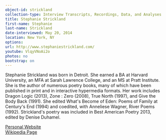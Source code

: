 ```yaml
---
object-id: strickland
collection-type: Interview Transcripts, Recordings, Data, and Analyses 
title: Stephanie Strickland    
first-name: Stephanie
last-name: Strickland
date-interviewed: May 20, 2014
location: New York, NY
options: 
url: http://www.stephaniestrickland.com/
youtube: VlqyVNoAi2o
photos: no
bootstrap: on 
---
```



 Stephanie Strickland was born in Detroit. She earned a BA at Harvard University, an MFA at Sarah Lawrence College, and an MS at Pratt Institute. She is the author of numerous poetry books, many of which have been published in print and in interactive hypermedia formats. Her work includes Dragon Logic (2013), Zone : Zero (2008), True North (1997), and Give the Body Back (1991). She edited What's Become of Eden: Poems of Family at Century's End (1994) and coedited, with Anneliese Wagner, River Poems (1992). Strickland's poetry was included in Best American Poetry 2013, edited by Denise Duhamel.

<a class="action-button" href="http://www.stephaniestrickland.com/">Personal Website</a><br/>
<a class="action-button" href="https://en.wikipedia.org/wiki/Stephanie_Strickland">Wikipedia Page</a>